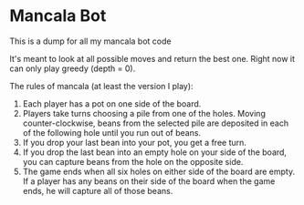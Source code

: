 # Mancala Bot
This is a dump for all my mancala bot code

It's meant to look at all possible moves and return the best one. Right now it can only play greedy (depth = 0).

The rules of mancala (at least the version I play):
1. Each player has a pot on one side of the board.
2. Players take turns choosing a pile from one of the holes. Moving counter-clockwise, beans from the selected pile are deposited in each of the following hole until you run out of beans.
3. If you drop your last bean into your pot, you get a free turn.
4. If you drop the last bean into an empty hole on your side of the board, you can capture beans from the hole on the opposite side.
5. The game ends when all six holes on either side of the board are empty. If a player has any beans on their side of the board when the game ends, he will capture all of those beans.
